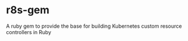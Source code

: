 # r8s-gem
A ruby gem to provide the base for building Kubernetes custom resource controllers in Ruby
